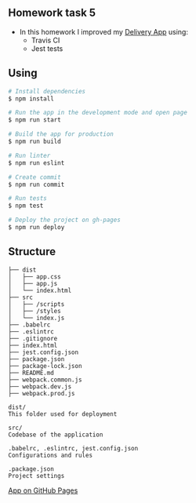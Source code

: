 ## Homework task 5
* In this homework I improved my [Delivery App](https://github.com/RomanovAleksander/js-band-hw-task-1) using:
    * Travis CI
    * Jest tests
## Using
 ```bash
# Install dependencies
$ npm install

# Run the app in the development mode and open page
$ npm run start

# Build the app for production
$ npm run build

# Run linter
$ npm run eslint

# Create commit
$ npm run commit

# Run tests
$ npm test

# Deploy the project on gh-pages
$ npm run deploy
 ```
## Structure
```
├── dist
│   ├── app.css
│   ├── app.js
│   └── index.html
├── src                    
│   ├── /scripts
│   ├── /styles
│   └── index.js
├── .babelrc
├── .eslintrc
├── .gitignore 
├── index.html
├── jest.config.json
├── package.json
├── package-lock.json
├── README.md
├── webpack.common.js
├── webpack.dev.js
├── webpack.prod.js

dist/
This folder used for deployment

src/
Codebase of the application

.babelrc, .eslintrc, jest.config.json
Configurations and rules

.package.json
Project settings
```  

[App on GitHub Pages](https://romanovaleksander.github.io/js-band-hw-task-5)
